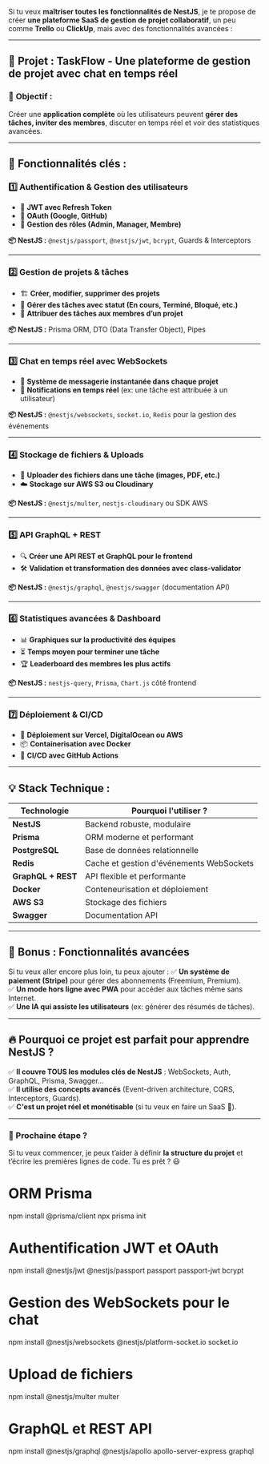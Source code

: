 Si tu veux **maîtriser toutes les fonctionnalités de NestJS**, je te propose de créer **une plateforme SaaS de gestion de projet collaboratif**, un peu comme **Trello** ou **ClickUp**, mais avec des fonctionnalités avancées :

---

## 🚀 **Projet : TaskFlow** - Une plateforme de gestion de projet avec chat en temps réel  
### 🎯 **Objectif :**
Créer une **application complète** où les utilisateurs peuvent **gérer des tâches, inviter des membres**, discuter en temps réel et voir des statistiques avancées.

---

## **🔹 Fonctionnalités clés :**
### **1️⃣ Authentification & Gestion des utilisateurs**
- 🔑 **JWT avec Refresh Token**  
- 🔄 **OAuth (Google, GitHub)**  
- 👤 **Gestion des rôles (Admin, Manager, Membre)**  

**📦 NestJS :** `@nestjs/passport`, `@nestjs/jwt`, `bcrypt`, Guards & Interceptors  

---

### **2️⃣ Gestion de projets & tâches**
- 🏗️ **Créer, modifier, supprimer des projets**  
- 📌 **Gérer des tâches avec statut (En cours, Terminé, Bloqué, etc.)**  
- 👥 **Attribuer des tâches aux membres d’un projet**  

**📦 NestJS :** Prisma ORM, DTO (Data Transfer Object), Pipes  

---

### **3️⃣ Chat en temps réel avec WebSockets**
- 💬 **Système de messagerie instantanée dans chaque projet**  
- 🔔 **Notifications en temps réel** (ex: une tâche est attribuée à un utilisateur)  

**📦 NestJS :** `@nestjs/websockets`, `socket.io`, `Redis` pour la gestion des événements  

---

### **4️⃣ Stockage de fichiers & Uploads**
- 📂 **Uploader des fichiers dans une tâche (images, PDF, etc.)**  
- ☁️ **Stockage sur AWS S3 ou Cloudinary**  

**📦 NestJS :** `@nestjs/multer`, `nestjs-cloudinary` ou SDK AWS  

---

### **5️⃣ API GraphQL + REST**
- 🔍 **Créer une API REST et GraphQL pour le frontend**  
- 🛠️ **Validation et transformation des données avec class-validator**  

**📦 NestJS :** `@nestjs/graphql`, `@nestjs/swagger` (documentation API)  

---

### **6️⃣ Statistiques avancées & Dashboard**
- 📊 **Graphiques sur la productivité des équipes**  
- ⏳ **Temps moyen pour terminer une tâche**  
- 🏆 **Leaderboard des membres les plus actifs**  

**📦 NestJS :** `nestjs-query`, `Prisma`, `Chart.js` côté frontend  

---

### **7️⃣ Déploiement & CI/CD**
- 🚀 **Déploiement sur Vercel, DigitalOcean ou AWS**  
- 📦 **Containerisation avec Docker**  
- 🔄 **CI/CD avec GitHub Actions**  

---

## **💡 Stack Technique :**
| Technologie      | Pourquoi l'utiliser ?  |
|-----------------|------------------------|
| **NestJS**      | Backend robuste, modulaire |
| **Prisma**      | ORM moderne et performant |
| **PostgreSQL**  | Base de données relationnelle |
| **Redis**       | Cache et gestion d'événements WebSockets |
| **GraphQL + REST** | API flexible et performante |
| **Docker**      | Conteneurisation et déploiement |
| **AWS S3**      | Stockage des fichiers |
| **Swagger**     | Documentation API |

---

## **📌 Bonus : Fonctionnalités avancées**
Si tu veux aller encore plus loin, tu peux ajouter :
✅ **Un système de paiement (Stripe)** pour gérer des abonnements (Freemium, Premium).  
✅ **Un mode hors ligne avec PWA** pour accéder aux tâches même sans Internet.  
✅ **Une IA qui assiste les utilisateurs** (ex: générer des résumés de tâches).  

---

## **🔥 Pourquoi ce projet est parfait pour apprendre NestJS ?**
✅ **Il couvre TOUS les modules clés de NestJS** : WebSockets, Auth, GraphQL, Prisma, Swagger...  
✅ **Il utilise des concepts avancés** (Event-driven architecture, CQRS, Interceptors, Guards).  
✅ **C'est un projet réel et monétisable** (si tu veux en faire un SaaS 🚀).  

---

### **🎯 Prochaine étape ?**
Si tu veux commencer, je peux t’aider à définir **la structure du projet** et t’écrire les premières lignes de code. Tu es prêt ? 😃


# ORM Prisma
npm install @prisma/client
npx prisma init

# Authentification JWT et OAuth
npm install @nestjs/jwt @nestjs/passport passport passport-jwt bcrypt

# Gestion des WebSockets pour le chat
npm install @nestjs/websockets @nestjs/platform-socket.io socket.io

# Upload de fichiers
npm install @nestjs/multer multer

# GraphQL et REST API
npm install @nestjs/graphql @nestjs/apollo apollo-server-express graphql